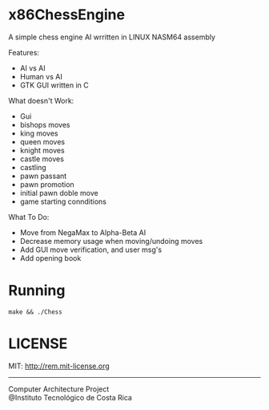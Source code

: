 x86ChessEngine  
=====  

A simple chess engine AI wrritten in LINUX NASM64 assembly  

Features:
 * AI vs AI  
 * Human vs AI  
 * GTK GUI written in C  
    
What doesn't Work:
 * Gui 
 * bishops moves
 * king moves
 * queen moves
 * knight moves
 * castle moves
 * castling
 * pawn passant
 * pawn promotion
 * initial pawn doble move
 * game starting connditions
  
What To Do:
 * Move from NegaMax to Alpha-Beta AI  
 * Decrease memory usage when moving/undoing moves 
 * Add GUI move verification, and user msg's
 * Add opening book
  
Running  
====
`make && ./Chess`

LICENSE
==== 
MIT: http://rem.mit-license.org   

----
Computer Architecture Project  
@Instituto Tecnológico de Costa Rica

  
